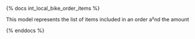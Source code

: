 {% docs int_local_bike_order_items %}

This model represents the list of items included in an order a²nd the amount

{% enddocs %}